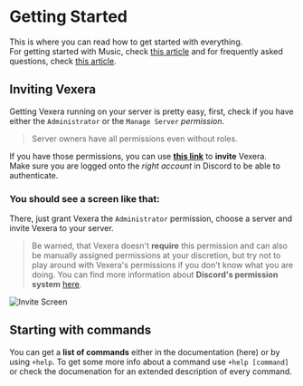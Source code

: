 # Getting Started

This is where you can read how to get started with everything.  
For getting started with Music, check [this article](/docs/music) and for frequently asked questions, check [this article](/docs/faq).

## Inviting Vexera

Getting Vexera running on your server is pretty easy, first, check if you have either the `Administrator` or the `Manage Server` *permission*.  
> Server owners have all permissions even without roles.  

If you have those permissions, you can use [**this link**](/invite) to **invite** Vexera.  
Make sure you are logged onto the *right account* in Discord to be able to authenticate.  

### You should see a screen like that:
There, just grant Vexera the `Administrator` permission, choose a server and invite Vexera to your server.
> Be warned, that Vexera doesn't **require** this permission and can also be manually assigned permissions at your discretion,
> but try not to play around with Vexera's permissions if you don't know what you are doing. 
> You can find more information about **Discord's permission system** [here](https://support.discordapp.com/hc/en-us/articles/214836687-Role-Management-101).

![Invite Screen](https://paste.vexera.io/9ea4c6.png)

## Starting with commands

You can get a **list of commands** either in the documentation (here) or by using `+help`.
To get some more info about a command use `+help [command]` or check the documenation for an extended description of every command.